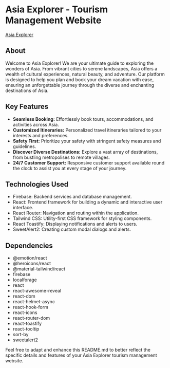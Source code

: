 # Asia Explorer - Tourism Management Website

[Asia Explorer](https://b9-a10-asia-explorer-client.web.app/)

## About

Welcome to Asia Explorer! We are your ultimate guide to exploring the wonders of Asia. From vibrant cities to serene landscapes, Asia offers a wealth of cultural experiences, natural beauty, and adventure. Our platform is designed to help you plan and book your dream vacation with ease, ensuring an unforgettable journey through the diverse and enchanting destinations of Asia.

## Key Features

- **Seamless Booking:** Effortlessly book tours, accommodations, and activities across Asia.
- **Customized Itineraries:** Personalized travel itineraries tailored to your interests and preferences.
- **Safety First:** Prioritize your safety with stringent safety measures and guidelines.
- **Discover Diverse Destinations:** Explore a vast array of destinations, from bustling metropolises to remote villages.
- **24/7 Customer Support:** Responsive customer support available round the clock to assist you at every stage of your journey.

## Technologies Used

- Firebase: Backend services and database management.
- React: Frontend framework for building a dynamic and interactive user interface.
- React Router: Navigation and routing within the application.
- Tailwind CSS: Utility-first CSS framework for styling components.
- React Toastify: Displaying notifications and alerts to users.
- SweetAlert2: Creating custom modal dialogs and alerts.

## Dependencies

- @emotion/react
- @heroicons/react
- @material-tailwind/react
- firebase
- localforage
- react
- react-awesome-reveal
- react-dom
- react-helmet-async
- react-hook-form
- react-icons
- react-router-dom
- react-toastify
- react-tooltip
- sort-by
- sweetalert2


Feel free to adapt and enhance this README.md to better reflect the specific details and features of your Asia Explorer tourism management website.
